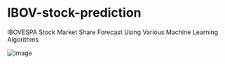 # IBOV-stock-prediction
IBOVESPA Stock Market Share Forecast Using Various Machine Learning Algorithms

![image](https://github.com/alexandre-queiroz/IBOV-stock-prediction/assets/54822170/0ffc428b-6a0c-423a-8170-49e346008c56)
